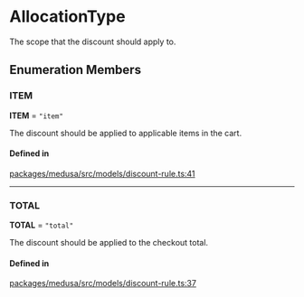 # AllocationType

The scope that the discount should apply to.

## Enumeration Members

### ITEM

 **ITEM** = ``"item"``

The discount should be applied to applicable items in the cart.

#### Defined in

[packages/medusa/src/models/discount-rule.ts:41](https://github.com/medusajs/medusa/blob/e39010127/packages/medusa/src/models/discount-rule.ts#L41)

___

### TOTAL

 **TOTAL** = ``"total"``

The discount should be applied to the checkout total.

#### Defined in

[packages/medusa/src/models/discount-rule.ts:37](https://github.com/medusajs/medusa/blob/e39010127/packages/medusa/src/models/discount-rule.ts#L37)
